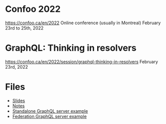 # Confoo 2022
https://confoo.ca/en/2022
Online conference (usually in Montreal)
February 23rd to 25th, 2022

# GraphQL: Thinking in resolvers
https://confoo.ca/en/2022/session/graphql-thinking-in-resolvers
February 23rd, 2022

# Files
- [Slides](presentation.pdf)
- [Notes](presentation_notes.pdf)
- [Standalone GraphQL server example](code/standalone)
- [Federation GraphQL server example](code/federation)
